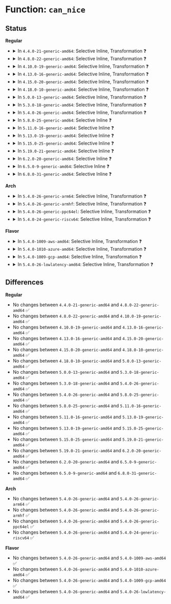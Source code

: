 # Function: <code>can_nice</code>

## Status
<b>Regular</b>
<ul>
<li>
<details>
<summary>In <code>4.4.0-21-generic-amd64</code>: Selective Inline, Transformation ❓</summary>

```c
int can_nice(const struct task_struct * p, const int nice)
```

```json
{
  "name": "can_nice",
  "collision_type": "Unique Global",
  "inline_type": "Selective",
  "funcs": [
    {
      "addr": 18446744071579526800,
      "name": "can_nice",
      "external": true,
      "loc": "kernel/sched/core.c:3504",
      "file": "kernel/sched/core.c",
      "inline": "not declared, inlined",
      "caller_inline": [
        "kernel/sched/core.c:__sched_setscheduler",
        "kernel/sched/core.c:__sched_setscheduler",
        "kernel/sched/core.c:SyS_nice"
      ],
      "caller_func": [
        "kernel/sys.c:set_one_prio",
        "kernel/sched/core.c:__sched_setscheduler",
        "kernel/sched/core.c:__sched_setscheduler",
        "kernel/sched/core.c:SyS_nice",
        "kernel/sched/auto_group.c:proc_sched_autogroup_set_nice"
      ]
    }
  ],
  "symbols": [
    {
      "addr": 18446744071579526800,
      "name": "can_nice.part.85",
      "section": ".text",
      "bind": "STB_LOCAL",
      "size": 24
    },
    {
      "addr": 18446744071579555728,
      "name": "can_nice",
      "section": ".text",
      "bind": "STB_GLOBAL",
      "size": 51
    }
  ]
}
```
</details>
</li>
<li>
<details>
<summary>In <code>4.8.0-22-generic-amd64</code>: Selective Inline, Transformation ❓</summary>

```c
int can_nice(const struct task_struct * p, const int nice)
```

```json
{
  "name": "can_nice",
  "collision_type": "Unique Global",
  "inline_type": "Selective",
  "funcs": [
    {
      "addr": 18446744071579551092,
      "name": "can_nice",
      "external": true,
      "loc": "kernel/sched/core.c:3757",
      "file": "kernel/sched/core.c",
      "inline": "not declared, inlined",
      "caller_inline": [
        "kernel/sched/core.c:__sched_setscheduler",
        "kernel/sched/core.c:__sched_setscheduler",
        "kernel/sched/core.c:SyS_nice"
      ],
      "caller_func": [
        "kernel/sys.c:set_one_prio",
        "kernel/sched/core.c:__sched_setscheduler",
        "kernel/sched/core.c:__sched_setscheduler",
        "kernel/sched/core.c:SyS_nice",
        "kernel/sched/auto_group.c:proc_sched_autogroup_set_nice"
      ]
    }
  ],
  "symbols": [
    {
      "addr": 18446744071579543120,
      "name": "can_nice.part.88",
      "section": ".text",
      "bind": "STB_LOCAL",
      "size": 24
    },
    {
      "addr": 18446744071579566400,
      "name": "can_nice",
      "section": ".text",
      "bind": "STB_GLOBAL",
      "size": 51
    }
  ]
}
```
</details>
</li>
<li>
<details>
<summary>In <code>4.10.0-19-generic-amd64</code>: Selective Inline, Transformation ❓</summary>

```c
int can_nice(const struct task_struct * p, const int nice)
```

```json
{
  "name": "can_nice",
  "collision_type": "Unique Global",
  "inline_type": "Selective",
  "funcs": [
    {
      "addr": 18446744071579575954,
      "name": "can_nice",
      "external": true,
      "loc": "kernel/sched/core.c:3794",
      "file": "kernel/sched/core.c",
      "inline": "not declared, inlined",
      "caller_inline": [
        "kernel/sched/core.c:__sched_setscheduler",
        "kernel/sched/core.c:__sched_setscheduler",
        "kernel/sched/core.c:SyS_nice"
      ],
      "caller_func": [
        "kernel/sys.c:set_one_prio",
        "kernel/sched/core.c:__sched_setscheduler",
        "kernel/sched/core.c:__sched_setscheduler",
        "kernel/sched/core.c:SyS_nice",
        "kernel/sched/auto_group.c:proc_sched_autogroup_set_nice"
      ]
    }
  ],
  "symbols": [
    {
      "addr": 18446744071579567936,
      "name": "can_nice.part.87",
      "section": ".text",
      "bind": "STB_LOCAL",
      "size": 24
    },
    {
      "addr": 18446744071579591376,
      "name": "can_nice",
      "section": ".text",
      "bind": "STB_GLOBAL",
      "size": 51
    }
  ]
}
```
</details>
</li>
<li>
<details>
<summary>In <code>4.13.0-16-generic-amd64</code>: Selective Inline, Transformation ❓</summary>

```c
int can_nice(const struct task_struct * p, const int nice)
```

```json
{
  "name": "can_nice",
  "collision_type": "Unique Global",
  "inline_type": "Selective",
  "funcs": [
    {
      "addr": 18446744071579560407,
      "name": "can_nice",
      "external": true,
      "loc": "kernel/sched/core.c:3800",
      "file": "kernel/sched/core.c",
      "inline": "not declared, inlined",
      "caller_inline": [
        "kernel/sched/core.c:__sched_setscheduler",
        "kernel/sched/core.c:__sched_setscheduler",
        "kernel/sched/core.c:SyS_nice"
      ],
      "caller_func": [
        "kernel/sys.c:set_one_prio",
        "kernel/sched/core.c:__sched_setscheduler",
        "kernel/sched/core.c:__sched_setscheduler",
        "kernel/sched/core.c:SyS_nice",
        "kernel/sched/autogroup.c:proc_sched_autogroup_set_nice"
      ]
    }
  ],
  "symbols": [
    {
      "addr": 18446744071579552656,
      "name": "can_nice.part.79",
      "section": ".text",
      "bind": "STB_LOCAL",
      "size": 24
    },
    {
      "addr": 18446744071579575632,
      "name": "can_nice",
      "section": ".text",
      "bind": "STB_GLOBAL",
      "size": 51
    }
  ]
}
```
</details>
</li>
<li>
<details>
<summary>In <code>4.15.0-20-generic-amd64</code>: Selective Inline, Transformation ❓</summary>

```c
int can_nice(const struct task_struct * p, const int nice)
```

```json
{
  "name": "can_nice",
  "collision_type": "Unique Global",
  "inline_type": "Selective",
  "funcs": [
    {
      "addr": 18446744071579589678,
      "name": "can_nice",
      "external": true,
      "loc": "kernel/sched/core.c:3844",
      "file": "kernel/sched/core.c",
      "inline": "not declared, inlined",
      "caller_inline": [
        "kernel/sched/core.c:__sched_setscheduler",
        "kernel/sched/core.c:__sched_setscheduler",
        "kernel/sched/core.c:SyS_nice"
      ],
      "caller_func": [
        "kernel/sys.c:set_one_prio",
        "kernel/sched/core.c:__sched_setscheduler",
        "kernel/sched/core.c:__sched_setscheduler",
        "kernel/sched/core.c:SyS_nice",
        "kernel/sched/autogroup.c:proc_sched_autogroup_set_nice"
      ]
    }
  ],
  "symbols": [
    {
      "addr": 18446744071579581488,
      "name": "can_nice.part.78",
      "section": ".text",
      "bind": "STB_LOCAL",
      "size": 24
    },
    {
      "addr": 18446744071579605328,
      "name": "can_nice",
      "section": ".text",
      "bind": "STB_GLOBAL",
      "size": 51
    }
  ]
}
```
</details>
</li>
<li>
<details>
<summary>In <code>4.18.0-10-generic-amd64</code>: Selective Inline, Transformation ❓</summary>

```c
int can_nice(const struct task_struct * p, const int nice)
```

```json
{
  "name": "can_nice",
  "collision_type": "Unique Global",
  "inline_type": "Selective",
  "funcs": [
    {
      "addr": 18446744071579621558,
      "name": "can_nice",
      "external": true,
      "loc": "kernel/sched/core.c:3954",
      "file": "kernel/sched/core.c",
      "inline": "not declared, inlined",
      "caller_inline": [
        "kernel/sched/core.c:__sched_setscheduler",
        "kernel/sched/core.c:__sched_setscheduler",
        "kernel/sched/core.c:__ia32_sys_nice",
        "kernel/sched/core.c:__x64_sys_nice"
      ],
      "caller_func": [
        "kernel/sys.c:set_one_prio",
        "kernel/sched/core.c:__sched_setscheduler",
        "kernel/sched/core.c:__sched_setscheduler",
        "kernel/sched/core.c:__ia32_sys_nice",
        "kernel/sched/core.c:__x64_sys_nice",
        "kernel/sched/autogroup.c:proc_sched_autogroup_set_nice"
      ]
    }
  ],
  "symbols": [
    {
      "addr": 18446744071579610528,
      "name": "can_nice.part.74",
      "section": ".text",
      "bind": "STB_LOCAL",
      "size": 24
    },
    {
      "addr": 18446744071579636752,
      "name": "can_nice",
      "section": ".text",
      "bind": "STB_GLOBAL",
      "size": 51
    }
  ]
}
```
</details>
</li>
<li>
<details>
<summary>In <code>5.0.0-13-generic-amd64</code>: Selective Inline, Transformation ❓</summary>

```c
int can_nice(const struct task_struct * p, const int nice)
```

```json
{
  "name": "can_nice",
  "collision_type": "Unique Global",
  "inline_type": "Selective",
  "funcs": [
    {
      "addr": 18446744071579658897,
      "name": "can_nice",
      "external": true,
      "loc": "kernel/sched/core.c:3938",
      "file": "kernel/sched/core.c",
      "inline": "not declared, inlined",
      "caller_inline": [
        "kernel/sched/core.c:__sched_setscheduler",
        "kernel/sched/core.c:__sched_setscheduler",
        "kernel/sched/core.c:__ia32_sys_nice",
        "kernel/sched/core.c:__x64_sys_nice"
      ],
      "caller_func": [
        "kernel/sys.c:set_one_prio",
        "kernel/sched/core.c:__sched_setscheduler",
        "kernel/sched/core.c:__sched_setscheduler",
        "kernel/sched/core.c:__ia32_sys_nice",
        "kernel/sched/core.c:__x64_sys_nice",
        "kernel/sched/autogroup.c:proc_sched_autogroup_set_nice"
      ]
    }
  ],
  "symbols": [
    {
      "addr": 18446744071579648176,
      "name": "can_nice.part.63",
      "section": ".text",
      "bind": "STB_LOCAL",
      "size": 24
    },
    {
      "addr": 18446744071579648208,
      "name": "can_nice",
      "section": ".text",
      "bind": "STB_GLOBAL",
      "size": 51
    }
  ]
}
```
</details>
</li>
<li>
<details>
<summary>In <code>5.3.0-18-generic-amd64</code>: Selective Inline, Transformation ❓</summary>

```c
int can_nice(const struct task_struct * p, const int nice)
```

```json
{
  "name": "can_nice",
  "collision_type": "Unique Global",
  "inline_type": "Selective",
  "funcs": [
    {
      "addr": 18446744071579684409,
      "name": "can_nice",
      "external": true,
      "loc": "kernel/sched/core.c:4357",
      "file": "kernel/sched/core.c",
      "inline": "not declared, inlined",
      "caller_inline": [
        "kernel/sched/core.c:__sched_setscheduler",
        "kernel/sched/core.c:__sched_setscheduler",
        "kernel/sched/core.c:__ia32_sys_nice",
        "kernel/sched/core.c:__x64_sys_nice"
      ],
      "caller_func": [
        "kernel/sys.c:set_one_prio",
        "kernel/sched/core.c:__sched_setscheduler",
        "kernel/sched/core.c:__sched_setscheduler",
        "kernel/sched/core.c:__ia32_sys_nice",
        "kernel/sched/core.c:__x64_sys_nice",
        "kernel/sched/autogroup.c:proc_sched_autogroup_set_nice"
      ]
    }
  ],
  "symbols": [
    {
      "addr": 18446744071579672192,
      "name": "can_nice.part.0",
      "section": ".text",
      "bind": "STB_LOCAL",
      "size": 24
    },
    {
      "addr": 18446744071579672224,
      "name": "can_nice",
      "section": ".text",
      "bind": "STB_GLOBAL",
      "size": 51
    }
  ]
}
```
</details>
</li>
<li>
<details>
<summary>In <code>5.4.0-26-generic-amd64</code>: Selective Inline, Transformation ❓</summary>

```c
int can_nice(const struct task_struct * p, const int nice)
```

```json
{
  "name": "can_nice",
  "collision_type": "Unique Global",
  "inline_type": "Selective",
  "funcs": [
    {
      "addr": 18446744071579723839,
      "name": "can_nice",
      "external": true,
      "loc": "kernel/sched/core.c:4559",
      "file": "kernel/sched/core.c",
      "inline": "not declared, inlined",
      "caller_inline": [
        "kernel/sched/core.c:__sched_setscheduler",
        "kernel/sched/core.c:__sched_setscheduler",
        "kernel/sched/core.c:__ia32_sys_nice",
        "kernel/sched/core.c:__x64_sys_nice"
      ],
      "caller_func": [
        "kernel/sys.c:set_one_prio",
        "kernel/sched/core.c:__sched_setscheduler",
        "kernel/sched/core.c:__sched_setscheduler",
        "kernel/sched/core.c:__ia32_sys_nice",
        "kernel/sched/core.c:__x64_sys_nice",
        "kernel/sched/autogroup.c:proc_sched_autogroup_set_nice"
      ]
    }
  ],
  "symbols": [
    {
      "addr": 18446744071579709584,
      "name": "can_nice.part.0",
      "section": ".text",
      "bind": "STB_LOCAL",
      "size": 24
    },
    {
      "addr": 18446744071579709616,
      "name": "can_nice",
      "section": ".text",
      "bind": "STB_GLOBAL",
      "size": 51
    }
  ]
}
```
</details>
</li>
<li>
<details>
<summary>In <code>5.8.0-25-generic-amd64</code>: Selective Inline ❓</summary>

```c
int can_nice(const struct task_struct * p, const int nice)
```

```json
{
  "name": "can_nice",
  "collision_type": "Unique Global",
  "inline_type": "Selective",
  "funcs": [
    {
      "addr": 18446744071579765864,
      "name": "can_nice",
      "external": true,
      "loc": "kernel/sched/core.c:4792",
      "file": "kernel/sched/core.c",
      "inline": "not declared, inlined",
      "caller_inline": [
        "kernel/sched/core.c:__sched_setscheduler",
        "kernel/sched/core.c:__sched_setscheduler",
        "kernel/sched/core.c:__sched_setscheduler",
        "kernel/sched/core.c:__sched_setscheduler",
        "kernel/sched/core.c:__ia32_sys_nice",
        "kernel/sched/core.c:__ia32_sys_nice",
        "kernel/sched/core.c:__x64_sys_nice",
        "kernel/sched/core.c:__x64_sys_nice"
      ],
      "caller_func": [
        "kernel/sys.c:set_one_prio",
        "kernel/sched/autogroup.c:proc_sched_autogroup_set_nice"
      ]
    }
  ],
  "symbols": [
    {
      "addr": 18446744071579750432,
      "name": "can_nice",
      "section": ".text",
      "bind": "STB_GLOBAL",
      "size": 66
    }
  ]
}
```
</details>
</li>
<li>
<details>
<summary>In <code>5.11.0-16-generic-amd64</code>: Selective Inline ❓</summary>

```c
int can_nice(const struct task_struct * p, const int nice)
```

```json
{
  "name": "can_nice",
  "collision_type": "Unique Global",
  "inline_type": "Selective",
  "funcs": [
    {
      "addr": 18446744071579754691,
      "name": "can_nice",
      "external": true,
      "loc": "kernel/sched/core.c:5565",
      "file": "kernel/sched/core.c",
      "inline": "not declared, inlined",
      "caller_inline": [
        "kernel/sched/core.c:__sched_setscheduler",
        "kernel/sched/core.c:__sched_setscheduler",
        "kernel/sched/core.c:__sched_setscheduler",
        "kernel/sched/core.c:__sched_setscheduler",
        "kernel/sched/core.c:__ia32_sys_nice",
        "kernel/sched/core.c:__ia32_sys_nice",
        "kernel/sched/core.c:__x64_sys_nice",
        "kernel/sched/core.c:__x64_sys_nice"
      ],
      "caller_func": [
        "kernel/sys.c:set_one_prio",
        "kernel/sched/autogroup.c:proc_sched_autogroup_set_nice"
      ]
    }
  ],
  "symbols": [
    {
      "addr": 18446744071579736256,
      "name": "can_nice",
      "section": ".text",
      "bind": "STB_GLOBAL",
      "size": 66
    }
  ]
}
```
</details>
</li>
<li>
<details>
<summary>In <code>5.13.0-19-generic-amd64</code>: Selective Inline ❓</summary>

```c
int can_nice(const struct task_struct * p, const int nice)
```

```json
{
  "name": "can_nice",
  "collision_type": "Unique Global",
  "inline_type": "Selective",
  "funcs": [
    {
      "addr": 18446744071579761688,
      "name": "can_nice",
      "external": true,
      "loc": "kernel/sched/core.c:5776",
      "file": "kernel/sched/core.c",
      "inline": "not declared, inlined",
      "caller_inline": [
        "kernel/sched/core.c:__sched_setscheduler",
        "kernel/sched/core.c:__sched_setscheduler",
        "kernel/sched/core.c:__sched_setscheduler",
        "kernel/sched/core.c:__sched_setscheduler",
        "kernel/sched/core.c:__ia32_sys_nice",
        "kernel/sched/core.c:__ia32_sys_nice",
        "kernel/sched/core.c:__x64_sys_nice",
        "kernel/sched/core.c:__x64_sys_nice"
      ],
      "caller_func": [
        "kernel/sys.c:set_one_prio",
        "kernel/sched/autogroup.c:proc_sched_autogroup_set_nice"
      ]
    }
  ],
  "symbols": [
    {
      "addr": 18446744071579742960,
      "name": "can_nice",
      "section": ".text",
      "bind": "STB_GLOBAL",
      "size": 59
    }
  ]
}
```
</details>
</li>
<li>
<details>
<summary>In <code>5.15.0-25-generic-amd64</code>: Selective Inline ❓</summary>

```c
int can_nice(const struct task_struct * p, const int nice)
```

```json
{
  "name": "can_nice",
  "collision_type": "Unique Global",
  "inline_type": "Selective",
  "funcs": [
    {
      "addr": 18446744071579848111,
      "name": "can_nice",
      "external": true,
      "loc": "kernel/sched/core.c:6939",
      "file": "kernel/sched/core.c",
      "inline": "not declared, inlined",
      "caller_inline": [
        "kernel/sched/core.c:__sched_setscheduler",
        "kernel/sched/core.c:__sched_setscheduler",
        "kernel/sched/core.c:__sched_setscheduler",
        "kernel/sched/core.c:__sched_setscheduler",
        "kernel/sched/core.c:__ia32_sys_nice",
        "kernel/sched/core.c:__ia32_sys_nice",
        "kernel/sched/core.c:__x64_sys_nice",
        "kernel/sched/core.c:__x64_sys_nice"
      ],
      "caller_func": [
        "kernel/sys.c:set_one_prio",
        "kernel/sched/autogroup.c:proc_sched_autogroup_set_nice"
      ]
    }
  ],
  "symbols": [
    {
      "addr": 18446744071579825088,
      "name": "can_nice",
      "section": ".text",
      "bind": "STB_GLOBAL",
      "size": 59
    }
  ]
}
```
</details>
</li>
<li>
<details>
<summary>In <code>5.19.0-21-generic-amd64</code>: Selective Inline ❓</summary>

```c
int can_nice(const struct task_struct * p, const int nice)
```

```json
{
  "name": "can_nice",
  "collision_type": "Unique Global",
  "inline_type": "Selective",
  "funcs": [
    {
      "addr": 18446744071579962195,
      "name": "can_nice",
      "external": true,
      "loc": "kernel/sched/core.c:7035",
      "file": "kernel/sched/core.c",
      "inline": "not declared, inlined",
      "caller_inline": [
        "kernel/sched/core.c:__ia32_sys_nice",
        "kernel/sched/core.c:__x64_sys_nice"
      ],
      "caller_func": [
        "kernel/sys.c:set_one_prio",
        "kernel/sched/build_utility.c:proc_sched_autogroup_set_nice"
      ]
    }
  ],
  "symbols": [
    {
      "addr": 18446744071579937040,
      "name": "can_nice",
      "section": ".text",
      "bind": "STB_GLOBAL",
      "size": 83
    }
  ]
}
```
</details>
</li>
<li>
<details>
<summary>In <code>6.2.0-20-generic-amd64</code>: Selective Inline ❓</summary>

```c
int can_nice(const struct task_struct * p, const int nice)
```

```json
{
  "name": "can_nice",
  "collision_type": "Unique Global",
  "inline_type": "Selective",
  "funcs": [
    {
      "addr": 18446744071580121779,
      "name": "can_nice",
      "external": true,
      "loc": "kernel/sched/core.c:7176",
      "file": "kernel/sched/core.c",
      "inline": "not declared, inlined",
      "caller_inline": [
        "kernel/sched/core.c:__ia32_sys_nice",
        "kernel/sched/core.c:__x64_sys_nice"
      ],
      "caller_func": [
        "kernel/sys.c:set_one_prio",
        "kernel/sched/build_utility.c:proc_sched_autogroup_set_nice"
      ]
    }
  ],
  "symbols": [
    {
      "addr": 18446744071580087856,
      "name": "can_nice",
      "section": ".text",
      "bind": "STB_GLOBAL",
      "size": 83
    }
  ]
}
```
</details>
</li>
<li>
<details>
<summary>In <code>6.5.0-9-generic-amd64</code>: Selective Inline ❓</summary>

```c
int can_nice(const struct task_struct * p, const int nice)
```

```json
{
  "name": "can_nice",
  "collision_type": "Unique Global",
  "inline_type": "Selective",
  "funcs": [
    {
      "addr": 18446744071580183587,
      "name": "can_nice",
      "external": true,
      "loc": "kernel/sched/core.c:7277",
      "file": "kernel/sched/core.c",
      "inline": "not declared, inlined",
      "caller_inline": [
        "kernel/sched/core.c:__ia32_sys_nice",
        "kernel/sched/core.c:__x64_sys_nice"
      ],
      "caller_func": [
        "kernel/sys.c:set_one_prio",
        "kernel/sched/build_utility.c:proc_sched_autogroup_set_nice"
      ]
    }
  ],
  "symbols": [
    {
      "addr": 18446744071580143792,
      "name": "can_nice",
      "section": ".text",
      "bind": "STB_GLOBAL",
      "size": 83
    }
  ]
}
```
</details>
</li>
<li>
<details>
<summary>In <code>6.8.0-31-generic-amd64</code>: Selective Inline ❓</summary>

```c
int can_nice(const struct task_struct * p, const int nice)
```

```json
{
  "name": "can_nice",
  "collision_type": "Unique Global",
  "inline_type": "Selective",
  "funcs": [
    {
      "addr": 18446744071580230515,
      "name": "can_nice",
      "external": true,
      "loc": "kernel/sched/core.c:7327",
      "file": "kernel/sched/core.c",
      "inline": "not declared, inlined",
      "caller_inline": [
        "kernel/sched/core.c:__ia32_sys_nice",
        "kernel/sched/core.c:__x64_sys_nice"
      ],
      "caller_func": [
        "kernel/sys.c:set_one_prio",
        "kernel/sched/build_utility.c:proc_sched_autogroup_set_nice"
      ]
    }
  ],
  "symbols": [
    {
      "addr": 18446744071580189216,
      "name": "can_nice",
      "section": ".text",
      "bind": "STB_GLOBAL",
      "size": 83
    }
  ]
}
```
</details>
</li>
</ul>
<b>Arch</b>
<ul>
<li>
<details>
<summary>In <code>5.4.0-26-generic-arm64</code>: Selective Inline, Transformation ❓</summary>

```c
int can_nice(const struct task_struct * p, const int nice)
```

```json
{
  "name": "can_nice",
  "collision_type": "Unique Global",
  "inline_type": "Selective",
  "funcs": [
    {
      "addr": 18446603336490906272,
      "name": "can_nice",
      "external": true,
      "loc": "kernel/sched/core.c:4559",
      "file": "kernel/sched/core.c",
      "inline": "not declared, inlined",
      "caller_inline": [
        "kernel/sched/core.c:__sched_setscheduler",
        "kernel/sched/core.c:__sched_setscheduler",
        "kernel/sched/core.c:__arm64_sys_nice"
      ],
      "caller_func": [
        "kernel/sys.c:set_one_prio",
        "kernel/sched/core.c:__sched_setscheduler",
        "kernel/sched/core.c:__sched_setscheduler",
        "kernel/sched/core.c:__arm64_sys_nice",
        "kernel/sched/autogroup.c:proc_sched_autogroup_set_nice"
      ]
    }
  ],
  "symbols": [
    {
      "addr": 18446603336490890280,
      "name": "can_nice.part.0",
      "section": ".text",
      "bind": "STB_LOCAL",
      "size": 36
    },
    {
      "addr": 18446603336490890320,
      "name": "can_nice",
      "section": ".text",
      "bind": "STB_GLOBAL",
      "size": 84
    }
  ]
}
```
</details>
</li>
<li>
<details>
<summary>In <code>5.4.0-26-generic-armhf</code>: Selective Inline, Transformation ❓</summary>

```c
int can_nice(const struct task_struct * p, const int nice)
```

```json
{
  "name": "can_nice",
  "collision_type": "Unique Global",
  "inline_type": "Selective",
  "funcs": [
    {
      "addr": 3224920180,
      "name": "can_nice",
      "external": true,
      "loc": "kernel/sched/core.c:4559",
      "file": "kernel/sched/core.c",
      "inline": "not declared, inlined",
      "caller_inline": [
        "kernel/sched/core.c:__sched_setscheduler",
        "kernel/sched/core.c:__sched_setscheduler",
        "kernel/sched/core.c:__se_sys_nice"
      ],
      "caller_func": [
        "kernel/sys.c:set_one_prio",
        "kernel/sched/core.c:__sched_setscheduler",
        "kernel/sched/core.c:__sched_setscheduler",
        "kernel/sched/core.c:__se_sys_nice",
        "kernel/sched/autogroup.c:proc_sched_autogroup_set_nice"
      ]
    }
  ],
  "symbols": [
    {
      "addr": 3224906172,
      "name": "can_nice.part.0",
      "section": ".text",
      "bind": "STB_LOCAL",
      "size": 32
    },
    {
      "addr": 3224906204,
      "name": "can_nice",
      "section": ".text",
      "bind": "STB_GLOBAL",
      "size": 56
    }
  ]
}
```
</details>
</li>
<li>
<details>
<summary>In <code>5.4.0-26-generic-ppc64el</code>: Selective Inline, Transformation ❓</summary>

```c
int can_nice(const struct task_struct * p, const int nice)
```

```json
{
  "name": "can_nice",
  "collision_type": "Unique Global",
  "inline_type": "Selective",
  "funcs": [
    {
      "addr": 13835058055283746324,
      "name": "can_nice",
      "external": true,
      "loc": "kernel/sched/core.c:4559",
      "file": "kernel/sched/core.c",
      "inline": "not declared, inlined",
      "caller_inline": [
        "kernel/sched/core.c:__sched_setscheduler",
        "kernel/sched/core.c:__sched_setscheduler",
        "kernel/sched/core.c:__se_sys_nice"
      ],
      "caller_func": [
        "kernel/sys.c:set_one_prio",
        "kernel/sched/core.c:__sched_setscheduler",
        "kernel/sched/core.c:__sched_setscheduler",
        "kernel/sched/core.c:__se_sys_nice",
        "kernel/sched/autogroup.c:proc_sched_autogroup_set_nice"
      ]
    }
  ],
  "symbols": [
    {
      "addr": 13835058055283729328,
      "name": "can_nice.part.0",
      "section": ".text",
      "bind": "STB_LOCAL",
      "size": 60
    },
    {
      "addr": 13835058055283729392,
      "name": "can_nice",
      "section": ".text",
      "bind": "STB_GLOBAL",
      "size": 52
    }
  ]
}
```
</details>
</li>
<li>
<details>
<summary>In <code>5.4.0-24-generic-riscv64</code>: Selective Inline, Transformation ❓</summary>

```c
int can_nice(const struct task_struct * p, const int nice)
```

```json
{
  "name": "can_nice",
  "collision_type": "Unique Global",
  "inline_type": "Selective",
  "funcs": [
    {
      "addr": 18446743936271546684,
      "name": "can_nice",
      "external": true,
      "loc": "kernel/sched/core.c:4559",
      "file": "kernel/sched/core.c",
      "inline": "not declared, inlined",
      "caller_inline": [
        "kernel/sched/core.c:__sched_setscheduler",
        "kernel/sched/core.c:__sched_setscheduler"
      ],
      "caller_func": [
        "kernel/sys.c:set_one_prio",
        "kernel/sched/core.c:__sched_setscheduler",
        "kernel/sched/core.c:__sched_setscheduler",
        "kernel/sched/autogroup.c:proc_sched_autogroup_set_nice"
      ]
    }
  ],
  "symbols": [
    {
      "addr": 18446743936271539676,
      "name": "can_nice.part.0",
      "section": ".text",
      "bind": "STB_LOCAL",
      "size": 38
    },
    {
      "addr": 18446743936271539714,
      "name": "can_nice",
      "section": ".text",
      "bind": "STB_GLOBAL",
      "size": 78
    }
  ]
}
```
</details>
</li>
</ul>
<b>Flavor</b>
<ul>
<li>
<details>
<summary>In <code>5.4.0-1009-aws-amd64</code>: Selective Inline, Transformation ❓</summary>

```c
int can_nice(const struct task_struct * p, const int nice)
```

```json
{
  "name": "can_nice",
  "collision_type": "Unique Global",
  "inline_type": "Selective",
  "funcs": [
    {
      "addr": 18446744071579700787,
      "name": "can_nice",
      "external": true,
      "loc": "kernel/sched/core.c:4559",
      "file": "kernel/sched/core.c",
      "inline": "not declared, inlined",
      "caller_inline": [
        "kernel/sched/core.c:__sched_setscheduler",
        "kernel/sched/core.c:__sched_setscheduler",
        "kernel/sched/core.c:__ia32_sys_nice",
        "kernel/sched/core.c:__x64_sys_nice"
      ],
      "caller_func": [
        "kernel/sys.c:set_one_prio",
        "kernel/sched/core.c:__sched_setscheduler",
        "kernel/sched/core.c:__sched_setscheduler",
        "kernel/sched/core.c:__ia32_sys_nice",
        "kernel/sched/core.c:__x64_sys_nice",
        "kernel/sched/autogroup.c:proc_sched_autogroup_set_nice"
      ]
    }
  ],
  "symbols": [
    {
      "addr": 18446744071579685808,
      "name": "can_nice.part.0",
      "section": ".text",
      "bind": "STB_LOCAL",
      "size": 24
    },
    {
      "addr": 18446744071579685840,
      "name": "can_nice",
      "section": ".text",
      "bind": "STB_GLOBAL",
      "size": 51
    }
  ]
}
```
</details>
</li>
<li>
<details>
<summary>In <code>5.4.0-1010-azure-amd64</code>: Selective Inline, Transformation ❓</summary>

```c
int can_nice(const struct task_struct * p, const int nice)
```

```json
{
  "name": "can_nice",
  "collision_type": "Unique Global",
  "inline_type": "Selective",
  "funcs": [
    {
      "addr": 18446744071579627525,
      "name": "can_nice",
      "external": true,
      "loc": "kernel/sched/core.c:4559",
      "file": "kernel/sched/core.c",
      "inline": "not declared, inlined",
      "caller_inline": [
        "kernel/sched/core.c:__sched_setscheduler",
        "kernel/sched/core.c:__sched_setscheduler",
        "kernel/sched/core.c:__ia32_sys_nice",
        "kernel/sched/core.c:__x64_sys_nice"
      ],
      "caller_func": [
        "kernel/sys.c:set_one_prio",
        "kernel/sched/core.c:__sched_setscheduler",
        "kernel/sched/core.c:__sched_setscheduler",
        "kernel/sched/core.c:__ia32_sys_nice",
        "kernel/sched/core.c:__x64_sys_nice",
        "kernel/sched/autogroup.c:proc_sched_autogroup_set_nice"
      ]
    }
  ],
  "symbols": [
    {
      "addr": 18446744071579614224,
      "name": "can_nice.part.0",
      "section": ".text",
      "bind": "STB_LOCAL",
      "size": 24
    },
    {
      "addr": 18446744071579614256,
      "name": "can_nice",
      "section": ".text",
      "bind": "STB_GLOBAL",
      "size": 51
    }
  ]
}
```
</details>
</li>
<li>
<details>
<summary>In <code>5.4.0-1009-gcp-amd64</code>: Selective Inline, Transformation ❓</summary>

```c
int can_nice(const struct task_struct * p, const int nice)
```

```json
{
  "name": "can_nice",
  "collision_type": "Unique Global",
  "inline_type": "Selective",
  "funcs": [
    {
      "addr": 18446744071579692918,
      "name": "can_nice",
      "external": true,
      "loc": "kernel/sched/core.c:4559",
      "file": "kernel/sched/core.c",
      "inline": "not declared, inlined",
      "caller_inline": [
        "kernel/sched/core.c:__sched_setscheduler",
        "kernel/sched/core.c:__sched_setscheduler",
        "kernel/sched/core.c:__ia32_sys_nice",
        "kernel/sched/core.c:__x64_sys_nice"
      ],
      "caller_func": [
        "kernel/sys.c:set_one_prio",
        "kernel/sched/core.c:__sched_setscheduler",
        "kernel/sched/core.c:__sched_setscheduler",
        "kernel/sched/core.c:__ia32_sys_nice",
        "kernel/sched/core.c:__x64_sys_nice",
        "kernel/sched/autogroup.c:proc_sched_autogroup_set_nice"
      ]
    }
  ],
  "symbols": [
    {
      "addr": 18446744071579682960,
      "name": "can_nice.part.0",
      "section": ".text",
      "bind": "STB_LOCAL",
      "size": 24
    },
    {
      "addr": 18446744071579682992,
      "name": "can_nice",
      "section": ".text",
      "bind": "STB_GLOBAL",
      "size": 51
    }
  ]
}
```
</details>
</li>
<li>
<details>
<summary>In <code>5.4.0-26-lowlatency-amd64</code>: Selective Inline, Transformation ❓</summary>

```c
int can_nice(const struct task_struct * p, const int nice)
```

```json
{
  "name": "can_nice",
  "collision_type": "Unique Global",
  "inline_type": "Selective",
  "funcs": [
    {
      "addr": 18446744071579729572,
      "name": "can_nice",
      "external": true,
      "loc": "kernel/sched/core.c:4559",
      "file": "kernel/sched/core.c",
      "inline": "not declared, inlined",
      "caller_inline": [
        "kernel/sched/core.c:__sched_setscheduler",
        "kernel/sched/core.c:__sched_setscheduler",
        "kernel/sched/core.c:__ia32_sys_nice",
        "kernel/sched/core.c:__x64_sys_nice"
      ],
      "caller_func": [
        "kernel/sys.c:set_one_prio",
        "kernel/sched/core.c:__sched_setscheduler",
        "kernel/sched/core.c:__sched_setscheduler",
        "kernel/sched/core.c:__ia32_sys_nice",
        "kernel/sched/core.c:__x64_sys_nice",
        "kernel/sched/autogroup.c:proc_sched_autogroup_set_nice"
      ]
    }
  ],
  "symbols": [
    {
      "addr": 18446744071579718176,
      "name": "can_nice.part.0",
      "section": ".text",
      "bind": "STB_LOCAL",
      "size": 24
    },
    {
      "addr": 18446744071579718208,
      "name": "can_nice",
      "section": ".text",
      "bind": "STB_GLOBAL",
      "size": 51
    }
  ]
}
```
</details>
</li>
</ul>

## Differences
<b>Regular</b>
<ul>
<li>
No changes between <code>4.4.0-21-generic-amd64</code> and <code>4.8.0-22-generic-amd64</code> ✅
</li>
<li>
No changes between <code>4.8.0-22-generic-amd64</code> and <code>4.10.0-19-generic-amd64</code> ✅
</li>
<li>
No changes between <code>4.10.0-19-generic-amd64</code> and <code>4.13.0-16-generic-amd64</code> ✅
</li>
<li>
No changes between <code>4.13.0-16-generic-amd64</code> and <code>4.15.0-20-generic-amd64</code> ✅
</li>
<li>
No changes between <code>4.15.0-20-generic-amd64</code> and <code>4.18.0-10-generic-amd64</code> ✅
</li>
<li>
No changes between <code>4.18.0-10-generic-amd64</code> and <code>5.0.0-13-generic-amd64</code> ✅
</li>
<li>
No changes between <code>5.0.0-13-generic-amd64</code> and <code>5.3.0-18-generic-amd64</code> ✅
</li>
<li>
No changes between <code>5.3.0-18-generic-amd64</code> and <code>5.4.0-26-generic-amd64</code> ✅
</li>
<li>
No changes between <code>5.4.0-26-generic-amd64</code> and <code>5.8.0-25-generic-amd64</code> ✅
</li>
<li>
No changes between <code>5.8.0-25-generic-amd64</code> and <code>5.11.0-16-generic-amd64</code> ✅
</li>
<li>
No changes between <code>5.11.0-16-generic-amd64</code> and <code>5.13.0-19-generic-amd64</code> ✅
</li>
<li>
No changes between <code>5.13.0-19-generic-amd64</code> and <code>5.15.0-25-generic-amd64</code> ✅
</li>
<li>
No changes between <code>5.15.0-25-generic-amd64</code> and <code>5.19.0-21-generic-amd64</code> ✅
</li>
<li>
No changes between <code>5.19.0-21-generic-amd64</code> and <code>6.2.0-20-generic-amd64</code> ✅
</li>
<li>
No changes between <code>6.2.0-20-generic-amd64</code> and <code>6.5.0-9-generic-amd64</code> ✅
</li>
<li>
No changes between <code>6.5.0-9-generic-amd64</code> and <code>6.8.0-31-generic-amd64</code> ✅
</li>
</ul>
<b>Arch</b>
<ul>
<li>
No changes between <code>5.4.0-26-generic-amd64</code> and <code>5.4.0-26-generic-arm64</code> ✅
</li>
<li>
No changes between <code>5.4.0-26-generic-amd64</code> and <code>5.4.0-26-generic-armhf</code> ✅
</li>
<li>
No changes between <code>5.4.0-26-generic-amd64</code> and <code>5.4.0-26-generic-ppc64el</code> ✅
</li>
<li>
No changes between <code>5.4.0-26-generic-amd64</code> and <code>5.4.0-24-generic-riscv64</code> ✅
</li>
</ul>
<b>Flavor</b>
<ul>
<li>
No changes between <code>5.4.0-26-generic-amd64</code> and <code>5.4.0-1009-aws-amd64</code> ✅
</li>
<li>
No changes between <code>5.4.0-26-generic-amd64</code> and <code>5.4.0-1010-azure-amd64</code> ✅
</li>
<li>
No changes between <code>5.4.0-26-generic-amd64</code> and <code>5.4.0-1009-gcp-amd64</code> ✅
</li>
<li>
No changes between <code>5.4.0-26-generic-amd64</code> and <code>5.4.0-26-lowlatency-amd64</code> ✅
</li>
</ul>
